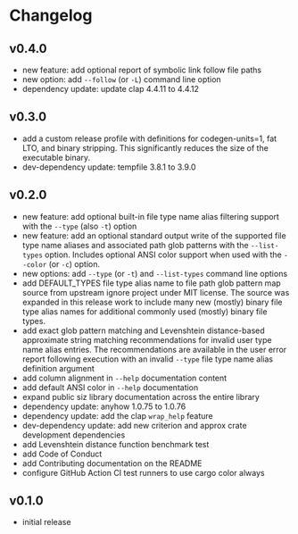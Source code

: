 # Changelog

## v0.4.0

- new feature: add optional report of symbolic link follow file paths
- new option: add `--follow` (or `-L`) command line option
- dependency update: update clap 4.4.11 to 4.4.12

## v0.3.0

- add a custom release profile with definitions for codegen-units=1, fat LTO, and binary stripping. This significantly reduces the size of the executable binary.
- dev-dependency update: tempfile 3.8.1 to 3.9.0

## v0.2.0

- new feature: add optional built-in file type name alias filtering support with the `--type` (also `-t`) option
- new feature: add an optional standard output write of the supported file type name aliases and associated path glob patterns with the `--list-types` option. Includes optional ANSI color support when used with the `--color` (or `-c`) option.
- new options: add `--type` (or `-t`) and `--list-types` command line options
- add DEFAULT_TYPES file type alias name to file path glob pattern map source from upstream ignore project under MIT license.  The source was expanded in this release work to include many new (mostly) binary file type alias names for additional commonly used (mostly) binary file types.
- add exact glob pattern matching and Levenshtein distance-based approximate string matching recommendations for invalid user type name alias entries. The recommendations are available in the user error report following execution with an invalid `--type` file type name alias definition argument
- add column alignment in `--help` documentation content
- add default ANSI color in `--help` documentation
- expand public siz library documentation across the entire library
- dependency update: anyhow 1.0.75 to 1.0.76
- dependency update: add the clap `wrap_help` feature
- dev-dependency update: add new criterion and approx crate development dependencies
- add Levenshtein distance function benchmark test
- add Code of Conduct
- add Contributing documentation on the README
- configure GitHub Action CI test runners to use cargo color always

## v0.1.0

- initial release
